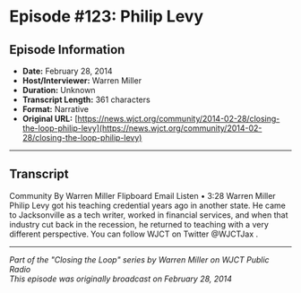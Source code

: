 # Episode #123: Philip Levy



## Episode Information

- **Date:** February 28, 2014
- **Host/Interviewer:** Warren Miller
- **Duration:** Unknown
- **Transcript Length:** 361 characters
- **Format:** Narrative
- **Original URL:** [https://news.wjct.org/community/2014-02-28/closing-the-loop-philip-levy](https://news.wjct.org/community/2014-02-28/closing-the-loop-philip-levy)

---

## Transcript

Community
By
Warren Miller
Flipboard
Email
Listen
•
3:28
Warren Miller
Philip Levy got his teaching credential years ago in another state.
He came to Jacksonville as a tech writer, worked in financial services, and when that industry cut back in the recession, he returned to teaching with a very different perspective.
You can follow WJCT on Twitter
@WJCTJax
.

---

*Part of the "Closing the Loop" series by Warren Miller on WJCT Public Radio*  
*This episode was originally broadcast on February 28, 2014*
